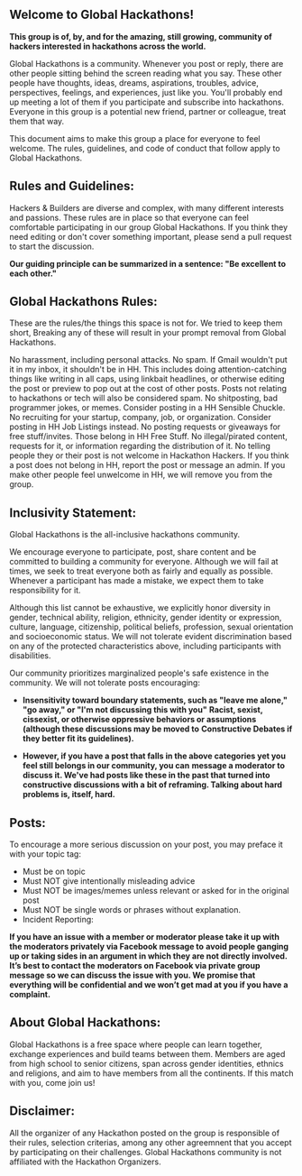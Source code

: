## Welcome to Global Hackathons! 

**This group is of, by, and for the amazing, still growing, community of hackers interested in hackathons across the world.** 

Global Hackathons is a community. Whenever you post or reply, there are other people sitting behind the screen reading what you say. These other people have thoughts, ideas, dreams, aspirations, troubles, advice, perspectives, feelings, and experiences, just like you. You'll probably end up meeting a lot of them if you participate and subscribe into hackathons. Everyone in this group is a potential new friend, partner or colleague, treat them that way.

This document aims to make this group a place for everyone to feel welcome. The rules, guidelines, and code of conduct that follow apply to Global Hackathons.

## Rules and Guidelines:
Hackers & Builders are diverse and complex, with many different interests and passions. These rules are in place so that everyone can feel comfortable participating in our group Global Hackathons. If you think they need editing or don't cover something important, please send a pull request to start the discussion.

**Our guiding principle can be summarized in a sentence: "Be excellent to each other."**

## Global Hackathons Rules:
These are the rules/the things this space is not for. We tried to keep them short, Breaking any of these will result in your prompt removal from Global Hackathons.

No harassment, including personal attacks.
No spam. If Gmail wouldn't put it in my inbox, it shouldn't be in HH. This includes doing attention-catching things like writing in all caps, using linkbait headlines, or otherwise editing the post or preview to pop out at the cost of other posts. Posts not relating to hackathons or tech will also be considered spam.
No shitposting, bad programmer jokes, or memes. Consider posting in a HH Sensible Chuckle.
No recruiting for your startup, company, job, or organization. Consider posting in HH Job Listings instead.
No posting requests or giveaways for free stuff/invites. Those belong in HH Free Stuff.
No illegal/pirated content, requests for it, or information regarding the distribution of it.
No telling people they or their post is not welcome in Hackathon Hackers. If you think a post does not belong in HH, report the post or message an admin. If you make other people feel unwelcome in HH, we will remove you from the group.

## Inclusivity Statement:
Global Hackathons is the all-inclusive hackathons community.

We encourage everyone to participate, post, share content and be committed to building a community for everyone. Although we will fail at times, we seek to treat everyone both as fairly and equally as possible. Whenever a participant has made a mistake, we expect them to take responsibility for it.

Although this list cannot be exhaustive, we explicitly honor diversity in gender, technical ability, religion, ethnicity, gender identity or expression, culture, language, citizenship, political beliefs, profession, sexual orientation and socioeconomic status. We will not tolerate evident discrimination based on any of the protected characteristics above, including participants with disabilities.

Our community prioritizes marginalized people's safe existence in the community. We will not tolerate posts encouraging:

- **Insensitivity toward boundary statements, such as "leave me alone," "go away," or "I'm not discussing this with you"**
**Racist, sexist, cissexist, or otherwise oppressive behaviors or assumptions (although these discussions may be moved to** **Constructive Debates if they better fit its guidelines).**

- **However, if you have a post that falls in the above categories yet you feel still belongs in our community, you can** **message a moderator to discuss it. We've had posts like these in the past that turned into constructive discussions with a** **bit of reframing. Talking about hard problems is, itself, hard.**

## Posts:
To encourage a more serious discussion on your post, you may preface it with your topic tag:

- Must be on topic
- Must NOT give intentionally misleading advice
- Must NOT be images/memes unless relevant or asked for in the original post
- Must NOT be single words or phrases without explanation.
- Incident Reporting:

**If you have an issue with a member or moderator please take it up with the moderators privately via Facebook message to** **avoid people ganging up or taking sides in an argument in which they are not directly involved. It’s best to contact the** **moderators on Facebook via private group message so we can discuss the issue with you. We promise that everything will be** **confidential and we won’t get mad at you if you have a complaint.**  

## About Global Hackathons:
Global Hackathons is a free space where people can learn together, exchange experiences and build teams between them. Members are aged from high school to senior citizens, span across gender identities, ethnics and religions, and aim to have members from all the continents. If this match with you, come join us!

## Disclaimer:
All the organizer of any Hackathon posted on the group is responsible of their rules, selection criterias, among any other agreemnent that you accept by participating on their challenges. Global Hackathons community is not affiliated with the Hackathon Organizers. 

